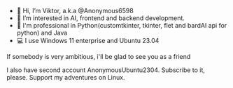 - 👋 Hi, I’m Viktor, a.k.a @Anonymous6598
- 👀 I’m interested in AI, frontend and backend development.
- 🦾 I'm professional in Python(customtkinter, tkinter, flet and bardAI api for python) and Java
- 💻 I use Windows 11 enterprise and Ubuntu 23.04

If somebody is very ambitious, i'll be glad to see you as a friend

I also have second account AnonymousUbuntu2304. Subscribe to it, please. Support my adventures on Linux.